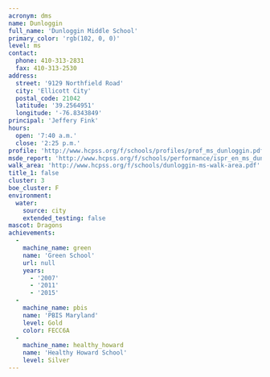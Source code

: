 ```yaml
---
acronym: dms
name: Dunloggin
full_name: 'Dunloggin Middle School'
primary_color: 'rgb(102, 0, 0)'
level: ms
contact:
  phone: 410-313-2831
  fax: 410-313-2530
address:
  street: '9129 Northfield Road'
  city: 'Ellicott City'
  postal_code: 21042
  latitude: '39.2564951'
  longitude: '-76.8343849'
principal: 'Jeffery Fink'
hours:
  open: '7:40 a.m.'
  close: '2:25 p.m.'
profile: 'http://www.hcpss.org/f/schools/profiles/prof_ms_dunloggin.pdf'
msde_report: 'http://www.hcpss.org/f/schools/performance/ispr_en_ms_dunloggin.pdf'
walk_area: 'http://www.hcpss.org/f/schools/dunloggin-ms-walk-area.pdf'
title_1: false
cluster: 3
boe_cluster: F
environment:
  water:
    source: city
    extended_testing: false
mascot: Dragons
achievements:
  -
    machine_name: green
    name: 'Green School'
    url: null
    years:
      - '2007'
      - '2011'
      - '2015'
  -
    machine_name: pbis
    name: 'PBIS Maryland'
    level: Gold
    color: FECC6A
  -
    machine_name: healthy_howard
    name: 'Healthy Howard School'
    level: Silver
---
```

